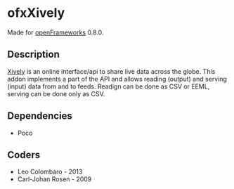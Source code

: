 ofxXively
=========
Made for [openFrameworks](http://www.openframeworks.cc/) 0.8.0.

Description
-----------
[Xively](https://xively.com) is an online interface/api to share live data across the globe.
This addon implements a part of the API and allows reading (output) and serving (input) data from and to feeds.
Readign can be done as CSV or EEML, serving can be done only as CSV.

Dependencies
------------
- Poco

Coders
------
* Leo Colombaro - 2013   
* Carl-Johan Rosen - 2009
